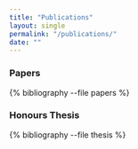 ```yaml
---
title: "Publications"
layout: single
permalink: "/publications/"
date: ""
---
```


### Papers

<!-- currently sorted manually by year -->
{% bibliography --file papers %}

### Honours Thesis

{% bibliography --file thesis %}
